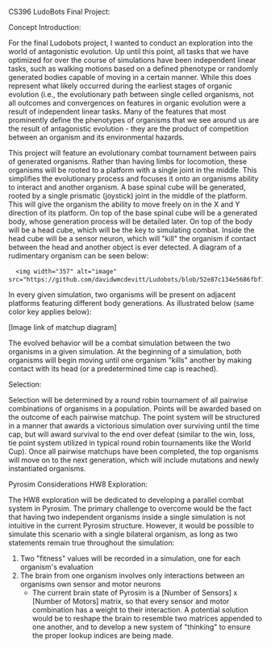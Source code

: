 CS396 LudoBots Final Project:

Concept Introduction:

For the final Ludobots project, I wanted to conduct an exploration into the world of antagonistic evolution. Up until this point, all tasks that we have optimized for over the course of simulations have been independent linear tasks, such as walking motions based on a defined phenotype or randomly generated bodies capable of moving in a certain manner. While this does represent what likely occurred during the earliest stages of organic evolution (i.e., the evolutionary path between single celled organisms, not all outcomes and convergences on features in organic evolution were a result of independent linear tasks. Many of the features that most prominently define the phenotypes of organisms that we see around us are the result of antagonistic evolution - they are the product of competition between an organism and its environmental hazards. 

This project will feature an evolutionary combat tournament between pairs of generated organisms. Rather than having limbs for locomotion, these organisms will be rooted to a platform with a single joint in the middle. This simplifies the evolutionary process and focuses it onto an organisms ability to interact and another organism. A base spinal cube will be generated, rooted by a single prismatic (joystick) joint in the middle of the platform. This will give the organism the ability to move freely on in the X and Y direction of its platform. On top of the base spinal cube will be a generated body, whose generation process will be detailed later. On top of the body will be a head cube, which will be the key to simulating combat. Inside the head cube will be a sensor neuron, which will "kill" the organism if contact between the head and another object is ever detected. A diagram of a rudimentary organism can be seen below:

      <img width="357" alt="image" src="https://github.com/davidwmcdevitt/Ludobots/blob/52e87c134e5686fbf1094ca09ed89c90c715aeb7/challenger_diagram.jpeg">
      

In every given simulation, two organisms will be present on adjacent platforms featuring different body generations. As illustrated below (same color key applies below):

[Image link of matchup diagram]

The evolved behavior will be a combat simulation between the two organisms in a given simulation. At the beginning of a simulation, both organisms will begin moving until one organism "kills" another by making contact with its head (or a predetermined time cap is reached). 

Selection:

Selection will be determined by a round robin tournament of all pairwise combinations of organisms in a population. Points will be awarded based on the outcome of each pairwise matchup. The point system will be structured in a manner that awards a victorious simulation over surviving until the time cap, but will award survival to the end over defeat (similar to the win, loss, tie point system utilized in typical round robin tournaments like the World Cup). Once all pairwise matchups have been completed, the top organisms will move on to the next generation, which will include mutations and newly instantiated organisms. 

Pyrosim Considerations HW8 Exploration:

The HW8 exploration will be dedicated to developing a parallel combat system in Pyrosim. The primary challenge to overcome would be the fact that having two independent organisms inside a single simulation is not intuitive in the current Pyrosim structure. However, it would be possible to simulate this scenario with a single bilateral organism, as long as two statements remain true throughout the simulation:
1. Two "fitness" values will be recorded in a simulation, one for each organism's evaluation
2. The brain from one organism involves only interactions between an organisms own sensor and motor neurons
	- The current brain state of Pyrosim is a [Number of Sensors] x [Number of Motors] matrix, so that every sensor and motor combination has a weight to their interaction. A potential solution would be to reshape the brain to resemble two matrices appended to one another, and to develop a new system of "thinking" to ensure the proper lookup indices are being made. 


